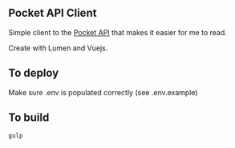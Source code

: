 ## Pocket API Client

Simple client to the [Pocket API](http://getpocket.com/developer/docs/getstarted/web) that makes it easier for me to read.

Create with Lumen and Vuejs.

## To deploy
Make sure .env is populated correctly (see .env.example)

## To build
    gulp